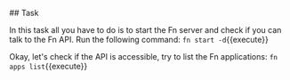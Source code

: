 ## Task

In this task all you have to do is to start the Fn server and check if you can talk to the Fn API.
Run the following command:
`fn start -d`{{execute}}

Okay, let's check if the API is accessible, try to list the Fn applications:
`fn apps list`{{execute}}
